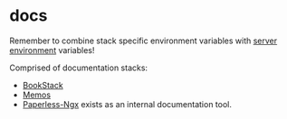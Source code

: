# docs

Remember to combine stack specific environment variables with [server environment](../.env) variables!

Comprised of documentation stacks:

- [BookStack](https://www.bookstackapp.com/)
- [Memos](https://www.usememos.com/)
- [Paperless-Ngx](https://docs.paperless-ngx.com/) exists as an internal documentation tool.
